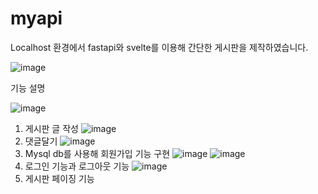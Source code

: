 # myapi
Localhost 환경에서 fastapi와 svelte를 이용해 간단한 게시판을 제작하였습니다.

![image](https://github.com/jun9898/myapi/assets/129564528/eda20fb3-607b-4db3-bdff-aa3a956cc086)

기능 설명

![image](https://github.com/jun9898/myapi/assets/129564528/ce924938-d372-4587-bd81-753f1c116589)
1. 게시판 글 작성
![image](https://github.com/jun9898/myapi/assets/129564528/7c6851e2-5921-4cf5-b26e-74d2c37f5fae)
2. 댓글달기
![image](https://github.com/jun9898/myapi/assets/129564528/a8dae520-aebe-457c-9602-78c42856a820)
3. Mysql db를 사용해 회원가입 기능 구현
![image](https://github.com/jun9898/myapi/assets/129564528/4ee29e22-dd57-452f-b277-01d8e0a60508)
![image](https://github.com/jun9898/myapi/assets/129564528/5b267271-fc83-463a-8fd0-26e39c99ccd5)
4. 로그인 기능과 로그아웃 기능
![image](https://github.com/jun9898/myapi/assets/129564528/1b56f32f-a81c-40a5-b310-9b5192acf0c7)
5. 게시판 페이징 기능
